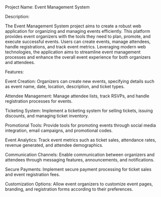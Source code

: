 
Project Name: Event Management System

Description:

The Event Management System project aims to create a robust web application for organizing and managing events efficiently. This platform provides event organizers with the tools they need to plan, promote, and execute successful events. Users can create events, manage attendees, handle registrations, and track event metrics. Leveraging modern web technologies, the application aims to streamline event management processes and enhance the overall event experience for both organizers and attendees.

Features:

Event Creation: Organizers can create new events, specifying details such as event name, date, location, description, and ticket types.

Attendee Management: Manage attendee lists, track RSVPs, and handle registration processes for events.

Ticketing System: Implement a ticketing system for selling tickets, issuing discounts, and managing ticket inventory.

Promotional Tools: Provide tools for promoting events through social media integration, email campaigns, and promotional codes.

Event Analytics: Track event metrics such as ticket sales, attendance rates, revenue generated, and attendee demographics.

Communication Channels: Enable communication between organizers and attendees through messaging features, announcements, and notifications.

Secure Payments: Implement secure payment processing for ticket sales and event registration fees.

Customization Options: Allow event organizers to customize event pages, branding, and registration forms according to their preferences.